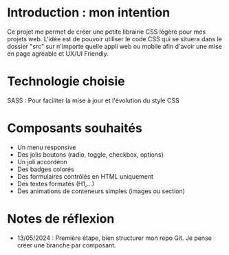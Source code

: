 # Introduction : mon intention
Ce projet me permet de créer une petite librairie CSS légère pour mes projets web. L'idée est de pouvoir utiliser le code CSS qui se situera dans le dossier "src" sur n'importe quelle appli web ou mobile afin d'avoir une mise en page agréable et UX/UI Friendly.

# Technologie choisie
SASS : Pour faciliter la mise à jour et l'évolution du style CSS

# Composants souhaités
* Un menu responsive
* Des jolis boutons (radio, toggle, checkbox, options)
* Un joli accordéon
* Des badges colorés
* Des formulaires contrôlés en HTML uniquement
* Des textes formatés (H1,...)
* Des animations de conteneurs simples (images ou section)


# Notes de réflexion
* 13/05/2024 : Première étape, bien structurer mon repo Git. Je pense créer une branche par composant. 
